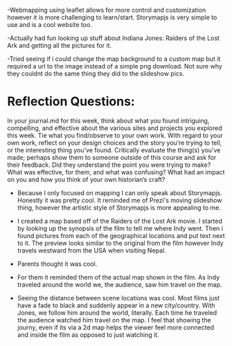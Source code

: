 -Webmapping using leaflet allows for more control and customization however it is more challenging to learn/start.  Storymapjs is very simple to use and is a cool website too.

-Actually had fun looking up stuff about Indiana Jones: Raiders of the Lost Ark and getting all the pictures for it.

-Tried seeing if i could change the map background to a custom map but it required a url to the image instead of a simple png download. Not sure why they couldnt do the same thing they did to the slideshow pics.



# Reflection Questions: #
In your journal.md for this week, think about what you found intriguing, compelling, and effective about the various sites and projects you explored this week. 
Tie what you find/observe to your own work. With regard to your own work, reflect on your design choices and the story you’re trying to tell, or the interesting thing you’ve found. 
Critically evaluate the thing(s) you’ve made; perhaps show them to someone outside of this course and ask for their feedback. 
Did they understand the point you were trying to make? What was effective, for them, and what was confusing?
What had an impact on you and how you think of your own historian’s craft?

- Because I only focused on mapping I can only speak about Storymapjs.  Honestly it was pretty cool.  It reminded me of Prezi's moving slideshow thing, however the artistic style of Storymapjs is more appealing to me.

- I created a map based off of the Raiders of the Lost Ark movie.  I started by looking up the synopsis of the film to tell me where Indy went.  Then i found pictures from each of the geographical locations and put text next to it.  The preview looks similar to the original from the film however Indy travels westward from the USA when visiting Nepal.

- Parents thought it was cool.

- For them it reminded them of the actual map shown in the film.  As Indy traveled around the world we, the audience, saw him travel on the map.

- Seeing the distance between scene locations was cool.  Most films just have a fade to black and suddenly appear in a new city/country.  With Jones, we follow him around the world, literally. Each time he traveled the audience watched him travel on the map.  I feel that showing the journy, even if its via a 2d map helps the viewer feel more connected and inside the film as opposed to just watching it.
